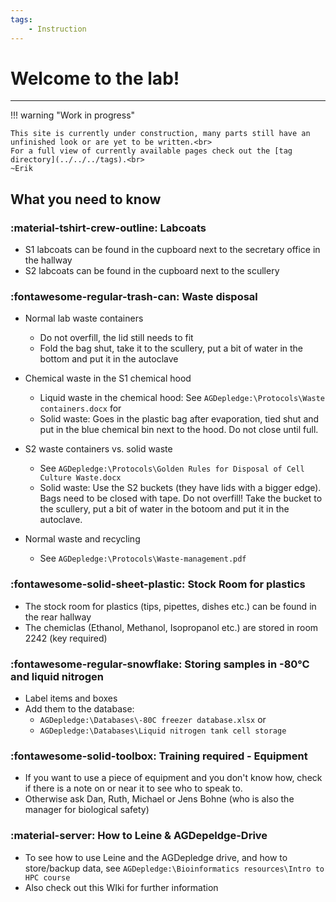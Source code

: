 ```yaml
---
tags:
    - Instruction
---
```


# Welcome to the lab!

---

!!! warning "Work in progress"

    This site is currently under construction, many parts still have an unfinished look or are yet to be written.<br>
    For a full view of currently available pages check out the [tag directory](../../../tags).<br>
    ~Erik


## What you need to know

### :material-tshirt-crew-outline: Labcoats

- S1 labcoats can be found in the cupboard next to the secretary office in the hallway
- S2 labcoats can be found in the cupboard next to the scullery

### :fontawesome-regular-trash-can: Waste disposal

- Normal lab waste containers
    - Do not overfill, the lid still needs to fit
    - Fold the bag shut, take it to the scullery, put a bit of water in the bottom and put it in the autoclave

- Chemical waste in the S1 chemical hood
    - Liquid waste in the chemical hood: See `AGDepledge:\Protocols\Waste containers.docx` for 
    - Solid waste: Goes in the plastic bag after evaporation, tied shut and put in the blue chemical bin next to the hood. Do not close until full.

- S2 waste containers vs. solid waste
    - See `AGDepledge:\Protocols\Golden Rules for Disposal of Cell Culture Waste.docx`
    - Solid waste: Use the S2 buckets (they have lids with a bigger edge). Bags need to be closed with tape. Do not overfill! Take the bucket to the scullery, put a bit of water in the botoom and put it in the autoclave.

- Normal waste and recycling
    - See `AGDepledge:\Protocols\Waste-management.pdf`

### :fontawesome-solid-sheet-plastic: Stock Room for plastics

- The stock room for plastics (tips, pipettes, dishes etc.) can be found in the rear hallway
- The chemiclas (Ethanol, Methanol, Isopropanol etc.) are stored in room 2242 (key required)

### :fontawesome-regular-snowflake: Storing samples in -80°C and liquid nitrogen

- Label items and boxes
- Add them to the database:
    - `AGDepledge:\Databases\-80C freezer database.xlsx` or
    - `AGDepledge:\Databases\Liquid nitrogen tank cell storage`

### :fontawesome-solid-toolbox: Training required - Equipment

- If you want to use a piece of equipment and you don't know how, check if there is a note on or near it to see who to speak to.
- Otherwise ask Dan, Ruth, Michael or Jens Bohne (who is also the manager for biological safety)

### :material-server: How to Leine & AGDepeldge-Drive

- To see how to use Leine and the AGDepledge drive, and how to store/backup data, see `AGDepledge:\Bioinformatics resources\Intro to HPC course`
- Also check out this WIki for further information